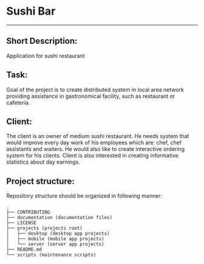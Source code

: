 # Sushi Bar

---

## Short Description:

Application for sushi restaurant

## Task:

Goal of the project is to create distributed system in local area network providing assistance in gastronomical facility, such as restaurant or cafeteria.

## Client:

The client is an owner of medium sushi restaurant. He needs system that would improve every day work of his employees which are: chef, chef assistants and waiters. He would also like to create interactive ordering system for his clients. Client is also interested in creating informative statistics about day earnings.

## Project structure:

Repository structure should be organized in following manner:
```
.
├── CONTRIBUTING
├── documentation (documentation files)
├── LICENSE
├── projects (projects root)
│   ├── desktop (desktop app projects)
│   ├── mobile (mobile app projects)
│   └── server (server app projects)
├── README.md
└── scripts (maintenance scripts)
```
